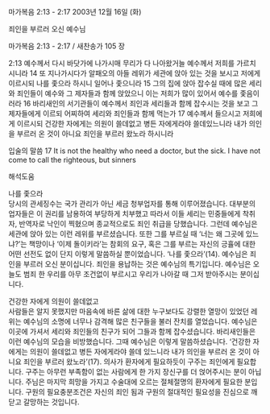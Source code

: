 마가복음 2:13 - 2:17 
2003년 12월 16일 (화)

죄인을 부르러 오신 예수님



마가복음 2:13 - 2:17 / 새찬송가 105 장


2:13 예수께서 다시 바닷가에 나가시매 무리가 다 나아왔거늘 예수께서 저희를 가르치시니라 
14 또 지나가시다가 알패오의 아들 레위가 세관에 앉아 있는 것을 보시고 저에게 이르시되 나를 좇으라 하시니 일어나 좇으니라 
15 그의 집에 앉아 잡수실 때에 많은 세리와 죄인들이 예수와 그 제자들과 함께 앉았으니 이는 저희가 많이 있어서 예수를 좇음이러라 
16 바리새인의 서기관들이 예수께서 죄인과 세리들과 함께 잡수시는 것을 보고 그 제자들에게 이르되 어찌하여 세리와 죄인들과 함께 먹는가 
17 예수께서 들으시고 저희에게 이르시되 건강한 자에게는 의원이 쓸데없고 병든 자에게라야 쓸데있느니라 내가 의인을 부르러 온 것이 아니요 죄인을 부르러 왔노라 하시니라 

입술의 말씀 
17 It is not the healthy who need a doctor, but the sick. I have not come to call the righteous, but sinners

해석도움





나를 좇으라  
당시의 관세징수는 국가 관리가 아닌 세금 청부업자를 통해 이루어졌습니다. 대부분의 업자들은 이 권리를 남용하여 부당하게 치부했고 따라서 이들 세리는 민중들에게 착취자, 반역자로 낙인이 찍혔으며 종교적으로도 죄인 취급을 당했습니다. 그런데 예수님은 세관에 앉아 있는 이런 레위를 부르셨습니다. 또한 그를 부르실 때 ‘너는 왜 그곳에 있느냐?’는 책망이나 ‘이제 돌이키라’는 참회의 요구, 혹은 그를 부르는 자신의 긍휼에 대한 어떤 선전도 없이 단지 이렇게 말씀하실 뿐이었습니다. ‘나를 좇으라’(14). 예수님은 죄인을 부르러 오신 분이십니다. 죄인을 용납하는 것은 예수님의 특기입니다. 예수님은 오늘도 범죄 한 우리를 아무 조건없이 부르시고 우리가 나아갈 때 그저 받아주시는 분이십니다. 

건강한 자에게 의원이 쓸데없고  
사람들은 알지 못했지만 마음속에 바른 삶에 대한 누구보다도 강렬한 열망이 있었던 레위는 예수님의 소명에 너무나 감격해 많은 친구들을 불러 잔치를 열었습니다. 예수님은 이곳에 가셔서 세리와 죄인들의 친구가 되어 그들과 함께 잡수셨습니다. 바리새인들은 이런 예수님의 모습을 비방했습니다. 그때 예수님은 이렇게 말씀하셨습니다. ‘건강한 자에게는 의원이 쓸데없고 병든 자에게라야 쓸데 있느니라 내가 의인을 부르러 온 것이 아니요 죄인을 부르러 왔노라’(17). 의사가 환자에게 필요하듯이 구주는 죄인에게 필요합니다. 구주는 아무런 부족함이 없는 사람에게 한 가지 장신구를 더 얹어주시는 분이 아닙니다. 주님은 마지막 희망을 가지고 수술대에 오르는 절체절명의 환자에게 필요한 분입니다. 구원의 필요충분조건은 자신의 죄인 됨과 구원의 절대적인 필요성을 진심으로 깨닫고 갈망하는 것입니다.